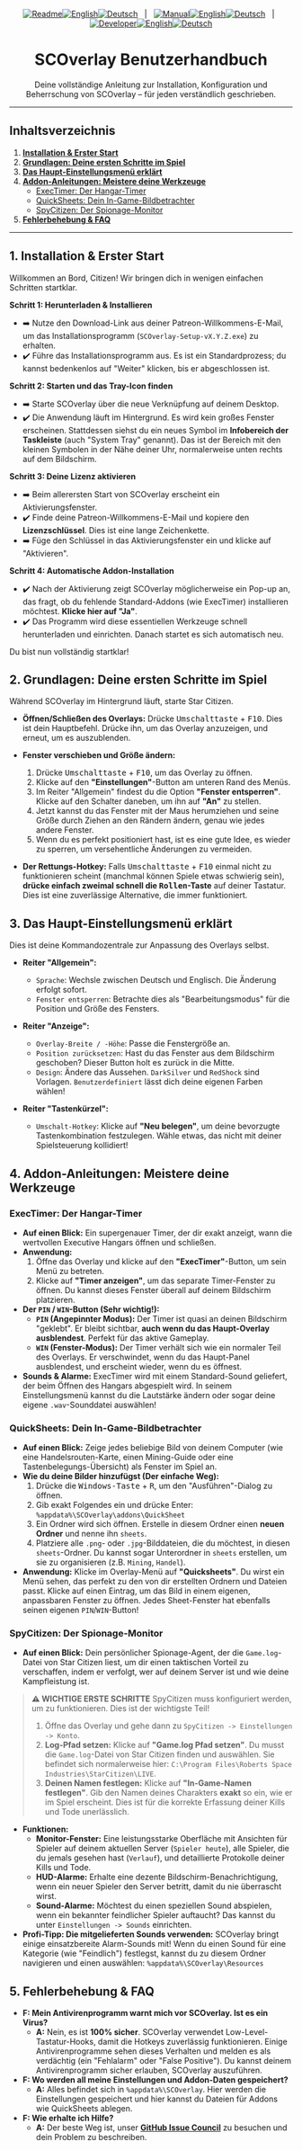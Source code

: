 <p align="center">
  <!-- Readme Links -->
  <a href="README.md"><img src="https://img.shields.io/badge/Readme-007bff?style=for-the-badge" alt="Readme"></a><!--
  --><a href="README.md"><img src="https://img.shields.io/badge/EN-007bff?style=for-the-badge" alt="English"></a><!--
  --><a href="README.de.md"><img src="https://img.shields.io/badge/DE-555?style=for-the-badge" alt="Deutsch"></a>
  &nbsp;&nbsp;|&nbsp;&nbsp;
  <!-- Manual Links -->
  <a href="MANUAL.md"><img src="https://img.shields.io/badge/Manual-555?style=for-the-badge" alt="Manual"></a><!--
  --><a href="MANUAL.md"><img src="https://img.shields.io/badge/EN-555?style=for-the-badge" alt="English"></a><!--
  --><a href="MANUAL.de.md"><img src="https://img.shields.io/badge/DE-555?style=for-the-badge" alt="Deutsch"></a>
  &nbsp;&nbsp;|&nbsp;&nbsp;
  <!-- Developer/SDK Links -->
  <a href="SDK_MANUAL.md"><img src="https://img.shields.io/badge/Developer-555?style=for-the-badge" alt="Developer"></a><!--
  --><a href="SDK_MANUAL.md"><img src="https://img.shields.io/badge/EN-555?style=for-the-badge" alt="English"></a><!--
  --><a href="SDK_MANUAL.de.md"><img src="https://img.shields.io/badge/DE-555?style=for-the-badge" alt="Deutsch"></a>
</p>

<h1 align="center">SCOverlay Benutzerhandbuch</h1>
<p align="center">Deine vollständige Anleitung zur Installation, Konfiguration und Beherrschung von SCOverlay – für jeden verständlich geschrieben.</p>

---

## Inhaltsverzeichnis

1.  [**Installation & Erster Start**](#1-installation--erster-start)
2.  [**Grundlagen: Deine ersten Schritte im Spiel**](#2-grundlagen-deine-ersten-schritte-im-spiel)
3.  [**Das Haupt-Einstellungsmenü erklärt**](#3-das-haupt-einstellungsmenü-erklärt)
4.  [**Addon-Anleitungen: Meistere deine Werkzeuge**](#4-addon-anleitungen-meistere-deine-werkzeuge)
    *   [ExecTimer: Der Hangar-Timer](#exectimer-der-hangar-timer)
    *   [QuickSheets: Dein In-Game-Bildbetrachter](#quicksheets-dein-in-game-bildbetrachter)
    *   [SpyCitizen: Der Spionage-Monitor](#spycitizen-der-spionage-monitor)
5.  [**Fehlerbehebung & FAQ**](#5-fehlerbehebung--faq)

---

## 1. Installation & Erster Start

Willkommen an Bord, Citizen! Wir bringen dich in wenigen einfachen Schritten startklar.

**Schritt 1: Herunterladen & Installieren**
-   ➡️ Nutze den Download-Link aus deiner Patreon-Willkommens-E-Mail, um das Installationsprogramm (`SCOverlay-Setup-vX.Y.Z.exe`) zu erhalten.
-   ✔️ Führe das Installationsprogramm aus. Es ist ein Standardprozess; du kannst bedenkenlos auf "Weiter" klicken, bis er abgeschlossen ist.

**Schritt 2: Starten und das Tray-Icon finden**
-   ➡️ Starte SCOverlay über die neue Verknüpfung auf deinem Desktop.
-   ✔️ Die Anwendung läuft im Hintergrund. Es wird kein großes Fenster erscheinen. Stattdessen siehst du ein neues Symbol im **Infobereich der Taskleiste** (auch "System Tray" genannt). Das ist der Bereich mit den kleinen Symbolen in der Nähe deiner Uhr, normalerweise unten rechts auf dem Bildschirm.

**Schritt 3: Deine Lizenz aktivieren**
-   ➡️ Beim allerersten Start von SCOverlay erscheint ein Aktivierungsfenster.
-   ✔️ Finde deine Patreon-Willkommens-E-Mail und kopiere den **Lizenzschlüssel**. Dies ist eine lange Zeichenkette.
-   ➡️ Füge den Schlüssel in das Aktivierungsfenster ein und klicke auf "Aktivieren".

**Schritt 4: Automatische Addon-Installation**
-   ✔️ Nach der Aktivierung zeigt SCOverlay möglicherweise ein Pop-up an, das fragt, ob du fehlende Standard-Addons (wie ExecTimer) installieren möchtest. **Klicke hier auf "Ja"**.
-   ✔️ Das Programm wird diese essentiellen Werkzeuge schnell herunterladen und einrichten. Danach startet es sich automatisch neu.

Du bist nun vollständig startklar!

## 2. Grundlagen: Deine ersten Schritte im Spiel

Während SCOverlay im Hintergrund läuft, starte Star Citizen.

-   **Öffnen/Schließen des Overlays:** Drücke <kbd>Umschalttaste</kbd> + <kbd>F10</kbd>. Dies ist dein Hauptbefehl. Drücke ihn, um das Overlay anzuzeigen, und erneut, um es auszublenden.

-   **Fenster verschieben und Größe ändern:**
    1.  Drücke <kbd>Umschalttaste</kbd> + <kbd>F10</kbd>, um das Overlay zu öffnen.
    2.  Klicke auf den **"Einstellungen"**-Button am unteren Rand des Menüs.
    3.  Im Reiter "Allgemein" findest du die Option **"Fenster entsperren"**. Klicke auf den Schalter daneben, um ihn auf **"An"** zu stellen.
    4.  Jetzt kannst du das Fenster mit der Maus herumziehen und seine Größe durch Ziehen an den Rändern ändern, genau wie jedes andere Fenster.
    5.  Wenn du es perfekt positioniert hast, ist es eine gute Idee, es wieder zu sperren, um versehentliche Änderungen zu vermeiden.

-   **Der Rettungs-Hotkey:** Falls <kbd>Umschalttaste</kbd> + <kbd>F10</kbd> einmal nicht zu funktionieren scheint (manchmal können Spiele etwas schwierig sein), **drücke einfach zweimal schnell die <kbd>Rollen</kbd>-Taste** auf deiner Tastatur. Dies ist eine zuverlässige Alternative, die immer funktioniert.

## 3. Das Haupt-Einstellungsmenü erklärt

Dies ist deine Kommandozentrale zur Anpassung des Overlays selbst.

-   **Reiter "Allgemein":**
    *   `Sprache`: Wechsle zwischen Deutsch und Englisch. Die Änderung erfolgt sofort.
    *   `Fenster entsperren`: Betrachte dies als "Bearbeitungsmodus" für die Position und Größe des Fensters.

-   **Reiter "Anzeige":**
    *   `Overlay-Breite / -Höhe`: Passe die Fenstergröße an.
    *   `Position zurücksetzen`: Hast du das Fenster aus dem Bildschirm geschoben? Dieser Button holt es zurück in die Mitte.
    *   `Design`: Ändere das Aussehen. `DarkSilver` und `RedShock` sind Vorlagen. `Benutzerdefiniert` lässt dich deine eigenen Farben wählen!

-   **Reiter "Tastenkürzel":**
    *   `Umschalt-Hotkey`: Klicke auf **"Neu belegen"**, um deine bevorzugte Tastenkombination festzulegen. Wähle etwas, das nicht mit deiner Spielsteuerung kollidiert!

## 4. Addon-Anleitungen: Meistere deine Werkzeuge

### ExecTimer: Der Hangar-Timer

-   **Auf einen Blick:** Ein supergenauer Timer, der dir exakt anzeigt, wann die wertvollen Executive Hangars öffnen und schließen.
-   **Anwendung:**
    1.  Öffne das Overlay und klicke auf den **"ExecTimer"**-Button, um sein Menü zu betreten.
    2.  Klicke auf **"Timer anzeigen"**, um das separate Timer-Fenster zu öffnen. Du kannst dieses Fenster überall auf deinem Bildschirm platzieren.
-   **Der `PIN` / `WIN`-Button (Sehr wichtig!):**
    *   **`PIN` (Angepinnter Modus):** Der Timer ist quasi an deinen Bildschirm "geklebt". Er bleibt sichtbar, **auch wenn du das Haupt-Overlay ausblendest**. Perfekt für das aktive Gameplay.
    *   **`WIN` (Fenster-Modus):** Der Timer verhält sich wie ein normaler Teil des Overlays. Er verschwindet, wenn du das Haupt-Panel ausblendest, und erscheint wieder, wenn du es öffnest.
-   **Sounds & Alarme:** ExecTimer wird mit einem Standard-Sound geliefert, der beim Öffnen des Hangars abgespielt wird. In seinem Einstellungsmenü kannst du die Lautstärke ändern oder sogar deine eigene `.wav`-Sounddatei auswählen!

### QuickSheets: Dein In-Game-Bildbetrachter

-   **Auf einen Blick:** Zeige jedes beliebige Bild von deinem Computer (wie eine Handelsrouten-Karte, einen Mining-Guide oder eine Tastenbelegungs-Übersicht) als Fenster im Spiel an.
-   **Wie du deine Bilder hinzufügst (Der einfache Weg):**
    1.  Drücke die <kbd>Windows-Taste</kbd> + <kbd>R</kbd>, um den "Ausführen"-Dialog zu öffnen.
    2.  Gib exakt Folgendes ein und drücke Enter: `%appdata%\SCOverlay\addons\QuickSheet`
    3.  Ein Ordner wird sich öffnen. Erstelle in diesem Ordner einen **neuen Ordner** und nenne ihn `sheets`.
    4.  Platziere alle `.png`- oder `.jpg`-Bilddateien, die du möchtest, in diesen `sheets`-Ordner. Du kannst sogar Unterordner in `sheets` erstellen, um sie zu organisieren (z.B. `Mining`, `Handel`).
-   **Anwendung:** Klicke im Overlay-Menü auf **"Quicksheets"**. Du wirst ein Menü sehen, das perfekt zu den von dir erstellten Ordnern und Dateien passt. Klicke auf einen Eintrag, um das Bild in einem eigenen, anpassbaren Fenster zu öffnen. Jedes Sheet-Fenster hat ebenfalls seinen eigenen `PIN`/`WIN`-Button!

### SpyCitizen: Der Spionage-Monitor

-   **Auf einen Blick:** Dein persönlicher Spionage-Agent, der die `Game.log`-Datei von Star Citizen liest, um dir einen taktischen Vorteil zu verschaffen, indem er verfolgt, wer auf deinem Server ist und wie deine Kampfleistung ist.

> **⚠️ WICHTIGE ERSTE SCHRITTE**
> SpyCitizen muss konfiguriert werden, um zu funktionieren. Dies ist der wichtigste Teil!
> 1.  Öffne das Overlay und gehe dann zu `SpyCitizen -> Einstellungen -> Konto`.
> 2.  **Log-Pfad setzen:** Klicke auf **"Game.log Pfad setzen"**. Du musst die `Game.log`-Datei von Star Citizen finden und auswählen. Sie befindet sich normalerweise hier: `C:\Program Files\Roberts Space Industries\StarCitizen\LIVE`.
> 3.  **Deinen Namen festlegen:** Klicke auf **"In-Game-Namen festlegen"**. Gib den Namen deines Charakters **exakt** so ein, wie er im Spiel erscheint. Dies ist für die korrekte Erfassung deiner Kills und Tode unerlässlich.

-   **Funktionen:**
    *   **Monitor-Fenster:** Eine leistungsstarke Oberfläche mit Ansichten für Spieler auf deinem aktuellen Server (`Spieler heute`), alle Spieler, die du jemals gesehen hast (`Verlauf`), und detaillierte Protokolle deiner Kills und Tode.
    *   **HUD-Alarme:** Erhalte eine dezente Bildschirm-Benachrichtigung, wenn ein neuer Spieler den Server betritt, damit du nie überrascht wirst.
    *   **Sound-Alarme:** Möchtest du einen speziellen Sound abspielen, wenn ein bekannter feindlicher Spieler auftaucht? Das kannst du unter `Einstellungen -> Sounds` einrichten.
-   **Profi-Tipp: Die mitgelieferten Sounds verwenden:** SCOverlay bringt einige einsatzbereite Alarm-Sounds mit! Wenn du einen Sound für eine Kategorie (wie "Feindlich") festlegst, kannst du zu diesem Ordner navigieren und einen auswählen: `%appdata%\SCOverlay\Resources`

## 5. Fehlerbehebung & FAQ

-   **F: Mein Antivirenprogramm warnt mich vor SCOverlay. Ist es ein Virus?**
    *   **A:** Nein, es ist **100% sicher**. SCOverlay verwendet Low-Level-Tastatur-Hooks, damit die Hotkeys zuverlässig funktionieren. Einige Antivirenprogramme sehen dieses Verhalten und melden es als verdächtig (ein "Fehlalarm" oder "False Positive"). Du kannst deinem Antivirenprogramm sicher erlauben, SCOverlay auszuführen.
-   **F: Wo werden all meine Einstellungen und Addon-Daten gespeichert?**
    *   **A:** Alles befindet sich in `%appdata%\SCOverlay`. Hier werden die Einstellungen gespeichert und hier kannst du Dateien für Addons wie QuickSheets ablegen.
-   **F: Wie erhalte ich Hilfe?**
    *   **A:** Der beste Weg ist, unser **[GitHub Issue Council](https://github.com/BlugDeg/SCOverlay-Updates/issues)** zu besuchen und dein Problem zu beschreiben.